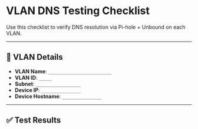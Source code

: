 # VLAN DNS Testing Checklist

Use this checklist to verify DNS resolution via Pi-hole + Unbound on each VLAN.

---

## 🔎 VLAN Details

- **VLAN Name**: `________________________`
- **VLAN ID**: `_____`
- **Subnet**: `_________________`
- **Device IP**: `_______________`
- **Device Hostname**: `_______________`

---

## ✅ Test Results

